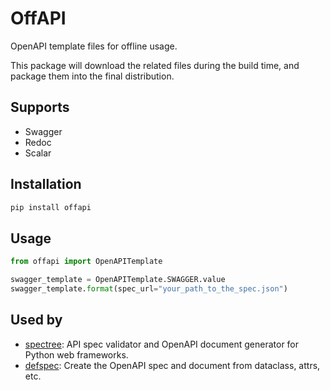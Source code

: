 # OffAPI

OpenAPI template files for offline usage.

This package will download the related files during the build time, and package them into the final distribution.

## Supports

- Swagger
- Redoc
- Scalar

## Installation

```bash
pip install offapi
```

## Usage

```python
from offapi import OpenAPITemplate

swagger_template = OpenAPITemplate.SWAGGER.value
swagger_template.format(spec_url="your_path_to_the_spec.json")
```

## Used by

- [spectree](https://github.com/0b01001001/spectree): API spec validator and OpenAPI document generator for Python web frameworks.
- [defspec](https://github.com/kemingy/defspec/): Create the OpenAPI spec and document from dataclass, attrs, etc.

